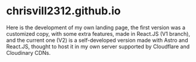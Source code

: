 # chrisvill2312.github.io

Here is the development of my own landing page, the first version was a customized copy, with some extra features, made in React.JS (V1 branch), and the current one (V2) is a self-developed version made with Astro and React.JS, thought to host it in my own server supported by Cloudflare and Cloudinary CDNs.

